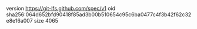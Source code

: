 version https://git-lfs.github.com/spec/v1
oid sha256:064d652bfd90418f85ad3b00b510654c95c6ba0477c4f3b42f62c32e8e16a007
size 4065
